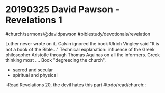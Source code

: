 # 20190325 David Pawson - Revelations 1
#church/sermons/@davidpawson
#biblestudy/devotionals/revelation

Luther never wrote on it. 
Calvin ignored the book
Ulrich Vingley said "It is not a book of the Bible..."
Technical explanation: influence of the Greek philosopher Aristotle through Thomas Aquinas on all the informers. Greek thinking most ....
Book "degreecing the church", 
* sacred and secular
* spiritual and physical

::Read Revelations 20, the devil hates this part #todo/read/church::